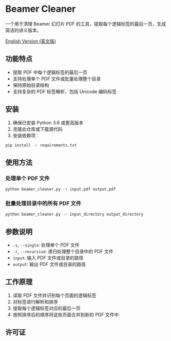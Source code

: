# Beamer Cleaner

一个用于清理 Beamer 幻灯片 PDF 的工具，提取每个逻辑标签的最后一页，生成简洁的讲义版本。

[English Version (英文版)](README_EN.md)

## 功能特点

- 提取 PDF 中每个逻辑标签的最后一页
- 支持处理单个 PDF 文件或批量处理整个目录
- 保持原始目录结构
- 支持复杂的 PDF 标签解析，包括 Unicode 编码标签

## 安装

1. 确保已安装 Python 3.6 或更高版本
2. 克隆此仓库或下载源代码
3. 安装依赖项：

```bash
pip install -r requirements.txt
```

## 使用方法

### 处理单个 PDF 文件

```bash
python beamer_cleaner.py -s input.pdf output.pdf
```

### 批量处理目录中的所有 PDF 文件

```bash
python beamer_cleaner.py -r input_directory output_directory
```

## 参数说明

- `-s`, `--single`: 处理单个 PDF 文件
- `-r`, `--recursive`: 递归处理整个目录中的 PDF 文件
- `input`: 输入 PDF 文件或目录的路径
- `output`: 输出 PDF 文件或目录的路径

## 工作原理

1. 读取 PDF 文件并识别每个页面的逻辑标签
2. 对标签进行解析和排序
3. 提取每个逻辑标签对应的最后一页
4. 按照排序后的顺序将这些页面合并到新的 PDF 文件中

## 许可证

[//]: # ([MIT]&#40;LICENSE&#41;)
